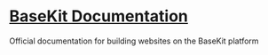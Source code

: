 [BaseKit Documentation](documentation.basekit.com)
=========================

Official documentation for building websites on the BaseKit platform
